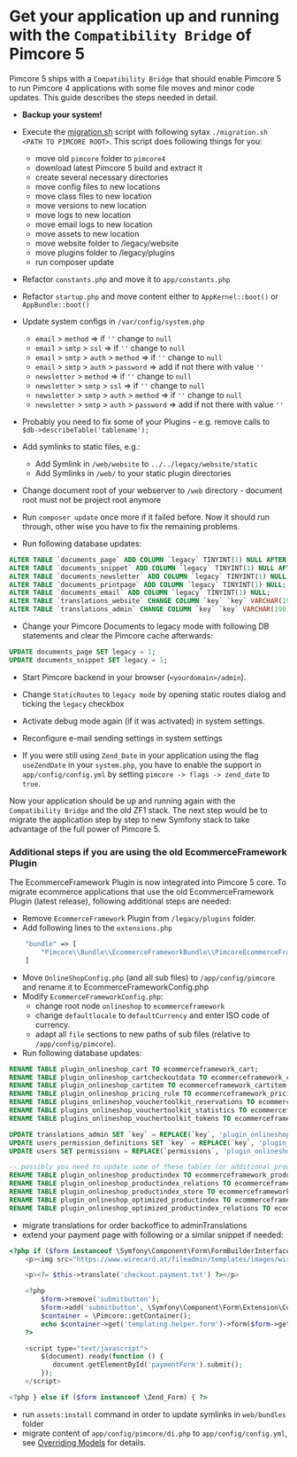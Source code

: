 # Get your application up and running with the `Compatibility Bridge` of Pimcore 5
Pimcore 5 ships with a `Compatibility Bridge` that should enable Pimcore 5 to run Pimcore 4 applications with some file 
moves and minor code updates.
This guide describes the steps needed in detail. 
  
- **Backup your system!** 
- Execute the [migration.sh](./migration.sh) script with following sytax `./migration.sh <PATH TO PIMCORE ROOT>`. 
This script does following things for you: 
  - move old `pimcore` folder to `pimcore4`
  - download latest Pimcore 5 build and extract it
  - create several necessary directories
  - move config files to new locations
  - move class files to new location
  - move versions to new location
  - move logs to new location
  - move email logs to new location
  - move assets to new location
  - move website folder to /legacy/website
  - move plugins folder to /legacy/plugins
  - run composer update

- Refactor `constants.php` and move it to `app/constants.php`
- Refactor `startup.php` and move content either to `AppKernel::boot()` or `AppBundle::boot()`
- Update system configs in `/var/config/system.php`
    - `email` > `method` => if `''` change to `null`
    - `email` > `smtp` > `ssl` => if `''` change to `null`
    - `email` > `smtp` > `auth` > `method` => if `''` change to `null`
    - `email` > `smtp` > `auth` > `password` => add if not there with value `''`
    - `newsletter` > `method` => if `''` change to `null`
    - `newsletter` > `smtp` > `ssl` => if `''` change to `null`
    - `newsletter` > `smtp` > `auth` > `method` => if `''` change to `null`
    - `newsletter` > `smtp` > `auth` > `password` => add if not there with value `''`


- Probably you need to fix some of your Plugins - e.g. remove calls to `$db->describeTable('tablename');`
- Add symlinks to static files, e.g.: 
  - Add Symlink in `/web/website` to `../../legacy/website/static`
  - Add Symlinks in `/web/` to your static plugin directories

- Change document root of your webserver to `/web` directory - document root must not be project root anymore

- Run `composer update` once more if it failed before. Now it should run through, other wise you have to fix the 
remaining problems. 

- Run following database updates: 
```sql 
ALTER TABLE `documents_page` ADD COLUMN `legacy` TINYINT(1) NULL AFTER `personas`;
ALTER TABLE `documents_snippet` ADD COLUMN `legacy` TINYINT(1) NULL AFTER `contentMasterDocumentId`;
ALTER TABLE `documents_newsletter` ADD COLUMN `legacy` TINYINT(1) NULL;
ALTER TABLE `documents_printpage` ADD COLUMN `legacy` TINYINT(1) NULL;
ALTER TABLE `documents_email` ADD COLUMN `legacy` TINYINT(1) NULL;
ALTER TABLE `translations_website` CHANGE COLUMN `key` `key` VARCHAR(190) NOT NULL DEFAULT '' COLLATE 'utf8mb4_bin';
ALTER TABLE `translations_admin` CHANGE COLUMN `key` `key` VARCHAR(190) NOT NULL DEFAULT '' COLLATE 'utf8mb4_bin'; 
```

- Change your Pimcore Documents to legacy mode with following DB statements and clear the Pimcore cache afterwards: 
```sql
UPDATE documents_page SET legacy = 1; 
UPDATE documents_snippet SET legacy = 1;
```

- Start Pimcore backend in your browser (`<yourdomain>/admin`).
- Change `StaticRoutes` to `legacy mode` by opening static routes dialog and ticking the `legacy` checkbox
- Activate debug mode again (if it was activated) in system settings. 
- Reconfigure e-mail sending settings in system settings

- If you were still using `Zend_Date` in your application using the flag `useZendDate` in your `system.php`, 
you have to enable the support in `app/config/config.yml` by setting `pimcore -> flags -> zend_date` to `true`. 

Now your application should be up and running again with the `Compatibility Bridge` and the old ZF1 stack. 
The next step would be to migrate the application step by step to new Symfony stack to take advantage of the full power 
of Pimcore 5. 



### Additional steps if you are using the old EcommerceFramework Plugin 
The EcommerceFramework Plugin is now integrated into Pimcore 5 core. To migrate ecommerce applications that use the old 
EcommerceFramework Plugin (latest release), following additional steps are needed: 
- Remove `EcommerceFramework` Plugin from `/legacy/plugins` folder.
- Add following lines to the `extensions.php`
```php 
    "bundle" => [
        "Pimcore\\Bundle\\EcommerceFrameworkBundle\\PimcoreEcommerceFrameworkBundle" => TRUE,
    ]
```
- Move `OnlineShopConfig.php` (and all sub files) to `/app/config/pimcore` and rename it to EcommerceFrameworkConfig.php
- Modify `EcommerceFrameworkConfig.php`: 
   - change root node `onlineshop` to `ecommerceframework`
   - change `defaultlocale` to `defaultCurrency` and enter ISO code of currency.
   - adapt all `file` sections to new paths of sub files (relative to `/app/config/pimcore`).
- Run following database updates: 
```sql 
RENAME TABLE plugin_onlineshop_cart TO ecommerceframework_cart; 
RENAME TABLE plugin_onlineshop_cartcheckoutdata TO ecommerceframework_cartcheckoutdata; 
RENAME TABLE plugin_onlineshop_cartitem TO ecommerceframework_cartitem; 
RENAME TABLE plugin_onlineshop_pricing_rule TO ecommerceframework_pricing_rule; 
RENAME TABLE plugins_onlineshop_vouchertoolkit_reservations TO ecommerceframework_vouchertoolkit_reservations;
RENAME TABLE plugins_onlineshop_vouchertoolkit_statistics TO ecommerceframework_vouchertoolkit_statistics;
RENAME TABLE plugins_onlineshop_vouchertoolkit_tokens TO ecommerceframework_vouchertoolkit_tokens;

UPDATE translations_admin SET `key` = REPLACE(`key`, 'plugin_onlineshop_', 'bundle_ecommerce_') WHERE `key` LIKE 'plugin_onlineshop%';
UPDATE users_permission_definitions SET `key` = REPLACE(`key`, 'plugin_onlineshop_', 'bundle_ecommerce_');
UPDATE users SET permissions = REPLACE(`permissions`, 'plugin_onlineshop_', 'bundle_ecommerce_');

-- possibly you need to update some of these tables (or additional product index tables) too - depends on you configuration 
RENAME TABLE plugin_onlineshop_productindex TO ecommerceframework_productindex; 
RENAME TABLE plugin_onlineshop_productindex_relations TO ecommerceframework_productindex_relations; 
RENAME TABLE plugin_onlineshop_productindex_store TO ecommerceframework_productindex_store; 
RENAME TABLE plugin_onlineshop_optimized_productindex TO ecommerceframework_optimized_productindex; 
RENAME TABLE plugin_onlineshop_optimized_productindex_relations TO ecommerceframework_optimized_productindex_relations;
```
- migrate translations for order backoffice to adminTranslations
- extend your payment page with following or a similar snippet if needed: 
```php
<?php if ($form instanceof \Symfony\Component\Form\FormBuilderInterface) { ?>
    <p><img src="https://www.wirecard.at/fileadmin/templates/images/wirecard-logo.png"/></p>

    <p><?= $this->translate('checkout.payment.txt') ?></p>

    <?php
        $form->remove('submitbutton');
        $form->add('submitbutton', \Symfony\Component\Form\Extension\Core\Type\SubmitType::class, ['attr' => ['class' => 'btn btn-primary'], 'label' => $this->translate('checkout.payment.paynow')]);
        $container = \Pimcore::getContainer();
        echo $container->get('templating.helper.form')->form($form->getForm()->createView());
    ?>

    <script type="text/javascript">
        $(document).ready(function () {
           document.getElementById('paymentForm').submit();
        });
    </script>

<?php } else if ($form instanceof \Zend_Form) { ?>
```
- run `assets:install` command in order to update symlinks in `web/bundles` folder
- migrate content of `app/config/pimcore/di.php` to `app/config/config.yml`, see [Overriding Models](../../../20_Extending_Pimcore/03_Overriding_Models.md) for details. 
